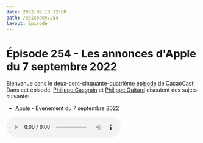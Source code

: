 ```yaml
---
date: 2022-09-13 12:00
path: /episodes/254
layout: Episode
---
```

# Épisode 254 - Les annonces d'Apple du 7 septembre 2022
<p>Bienvenue dans le deux-cent-cinquante-quatri&egrave;me&nbsp;<a href="https://archive.org/download/cacaocast/cacaocast_254.mp3" title="CacaoCast Episode 254">épisode</a> de CacaoCast! Dans cet épisode, <a href="http://www.twitter.com/philippec" title="Philippe Casgrain sur Twitter">Philippe Casgrain</a> et <a href="http://www.twitter.com/cacaocast" title="Philippe Guitard sur Twitter">Philippe Guitard</a> discutent des sujets suivants:</p>
<ul>
<li><a href="https://podcasts.apple.com/ca/podcast/apple-event-september-2022/id275834665?i=1000578734565" title="Apple">Apple</a> - Évènement du 7 septembre 2022</li>
</ul>
<p><audio controls><source src="https://archive.org/download/cacaocast/cacaocast_254.mp3" type="audio/mpeg"><source src="https://archive.org/download/cacaocast/cacaocast_254.mp3" type="audio/mp4">Votre navigateur ne supporte pas l'élément audio / Your browser does not support the audio element.</audio></p>
